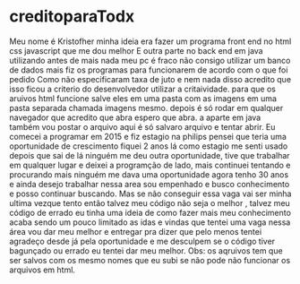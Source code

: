 # creditoparaTodx
Meu nome é Kristofher minha ideia era fazer um programa front end no html css javascript que me dou melhor
E outra parte no back end em java utilizando antes de mais nada meu pc é fraco não consigo utilizar um banco de dados mais fiz os programas para funcionarem de acordo com o que foi pedido
Como não especificaram taxa de juto e nem nada disso acredito que isso ficou a criterio do desenvolvedor utilizar a critaividade. para que os aruivos html funcione salve eles em uma pasta com as imagens em uma pasta separada chamada imagens mesmo. depois é só rodar em qualquer navegador que acredito que abra espero que abra. a aparte em java também vou postar o arquivo aqui é só salvaro arquivo e tentar abrir. 
Eu comecei a programar em 2015 e fiz estagio na philips pensei que teria uma oportunidade de crescimento fiquei 2 anos lá como estagio me senti usado depois que sai de lá ninguém me deu outra oportunidade, tive que trabalhar em qualquer lugar e deixei a programção de lado, mais continuei tentando e procurando mais ninguém me dava uma oportunidade agora tenho 30 anos e ainda desejo trabalhar nessa area sou empenhado e busco conhecimento e posso continuar buscando. Mas se não conseguir essa vaga vai ser minha ultima vezque tento então talvez meu código não seja o melhor , talvez meu código de errado eu tinha uma ideia de como fazer mais meu conhecimento acaba sendo um pouco limitado as idas e vindas que tentei uma vaga nessa área vou dar meu melhor e entregar pra dizer que pelo menos tentei agradeço desde já pela oportunidade e me desculpem se o código tiver bagunçado ou errado eu tentei dar meu melhor.
Obs: os aqruivos tem que ser salvos com os mesmo nomes que eu subi se não pode não funcionar os arquivos em html.
